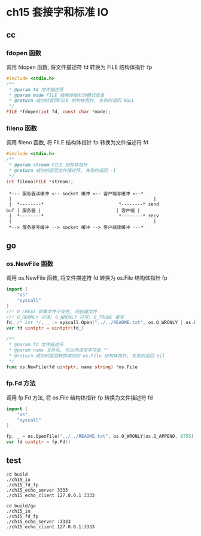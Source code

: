 # ch15 套接字和标准 IO

## cc

### fdopen 函数

调用 fdopen 函数, 将文件描述符 fd 转换为 FILE 结构体指针 fp

```c
#include <stdio.h>
/**
 * @param fd 文件描述符
 * @param mode FILE 结构体指针的模式信息
 * @return 成功时返回FILE 结构体指针, 失败时返回 NULL
 */
FILE *fdopen(int fd, const char *mode);
```

### fileno 函数

调用 fileno 函数, 将 FILE 结构体指针 fp 转换为文件描述符 fd

```c
#include <stdio.h>
/**
 * @param stream FILE 结构体指针
 * @return 成功时返回文件描述符, 失败时返回 -1
 */
int fileno(FILE *stream);
```

```text
 *--- 服务器读缓冲 <-- socket 缓冲 <-- 客户端写缓冲 <--*
 |                                                     |
 |  *--------*                            *--------* send
buf | 服务器 |                            | 客户端 |
 |  *--------*                            *--------* recv
 |                                                     |
 *--> 服务器写缓冲 --> socket 缓冲 --> 客户端读缓冲 ---*
```

## go

### os.NewFile 函数

调用 os.NewFile 函数, 将文件描述符 fd 转换为 os.File 结构体指针 fp

```go
import (
	"os"
	"syscall"
)
//! O_CREAT 如果文件不存在, 则创建文件
//! O_RDONLY 只读; O_WRONLY 只写; O_TRUNC 重写
fd_ /* int */, _ := syscall.Open("../../README.txt", os.O_WRONLY | os.O_CREATE | os.O_TRUNC, 0755);
var fd uintptr = uintptr(fd_)

/**
 * @param fd 文件描述符
 * @param name 文件名, 可以传递空字符串 ""
 * @return 成功时返回转换成功的 os.File 结构体指针, 失败时返回 nil
 */
func os.NewFile(fd uintptr, name string) *os.File
```

### fp.Fd 方法

调用 fp.Fd 方法, 将 os.File 结构体指针 fp 转换为文件描述符 fd

```go
import (
	"os"
	"syscall"
)

fp, _ = os.OpenFile("../../README.txt", os.O_WRONLY|os.O_APPEND, 0755)
var fd uintptr = fp.Fd()
```

## test

```shell
cd build
./ch15_io
./ch15_fd_fp
./ch15_echo_server 3333
./ch15_echo_client 127.0.0.1 3333

cd build/go
./ch15_io
./ch15_fd_fp
./ch15_echo_server :3333
./ch15_echo_client 127.0.0.1:3333
```
